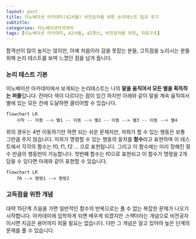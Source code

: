 ```yaml
---
layout: post
title: 이노베이션 아카데미(42서울) 비전공자를 위한 논리테스트 팁과 후기
subtitle: 
categories: 이노베이션아카데미
tags: [이노베이션 아카데미, 42서울, 42경산, 비전공자를 위한, 자료구조]
---
```


합격선이 많이 높지는 않지만, 아예 처음이라 감을 못잡는 분들, 고득점을 노리시는 분들 위해 논리 테스트를 보며 느꼈던 점을 남겨 둡니다.

### 논리 테스트 기본 

이노베이션 아카데미에서 보게되는 논리테스트는 나의 <b>말을 움직여서 모든 별을 획득하는 퍼즐</b>입니다. 
칸마다 색이 다르다는 점이 있긴 하지만 아래와 같이 말을 계속 움직여서 별에 있는 모든 칸에 도달하면 클리어할 수 있습니다. 

```mermaid!
flowchart LR
    시작 -- 이동 --> 별1 -- 이동 --> 별2 -- 이동 --> 별3 -- 이동 --> 별4
```

위의 경우는 4번 이동하기만 하면 되는 쉬운 문제지만, 저희가 할 수 있는 행동은 보통 그만큼 주지 않습니다. 
저희가 명령할 수 있는 행동의 뭉치를 <b>함수</b>라고 표현하며 이 테스트에서 각각의 함수는 f0, f1, f2 ... 으로 표현됩니다. 
그리고 이 함수에는 미리 정해진 횟수 만큼의 행동만이 가능합니다. 
첫번째 함수는 f0으로 표현되고 이 함수가 명령을 2개 담을 수 있다면 아래와 같이 표현할 수 있습니다. 

```mermaid!
flowchart LR
    f0 --> 명령1 --> 명령2
```




### 고득점을 위한 개념

대략 15단계 즈음을 가면 일반적인 함수의 반복으로는 풀 수 없는 복잡한 문제가 나오기 시작합니다. 
아카데미에 입학하게 되면 배우게 되겠지만 <i>스택</i>이라는 개념으로 비전공자이시면 지금은 용어까지 외울 필요는 없습니다. 
다만 그 개념은 알고 있어야 높은 단계의 문제를 풀 수 있습니다.  



 